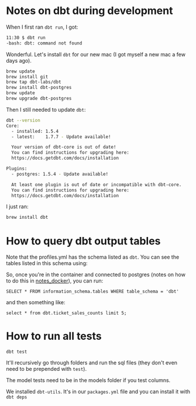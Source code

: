 # Notes on dbt during development

When I first ran `dbt run`, I got:

```bash
11:30 $ dbt run
-bash: dbt: command not found
```

Wonderful. Let's install `dbt` for our new mac (I got myself a new mac a few days ago).

```bash
brew update
brew install git
brew tap dbt-labs/dbt
brew install dbt-postgres
brew update
brew upgrade dbt-postgres
```

Then I still needed to update `dbt`:

```bash
dbt --version
Core:
  - installed: 1.5.4
  - latest:    1.7.7 - Update available!

  Your version of dbt-core is out of date!
  You can find instructions for upgrading here:
  https://docs.getdbt.com/docs/installation

Plugins:
  - postgres: 1.5.4 - Update available!

  At least one plugin is out of date or incompatible with dbt-core.
  You can find instructions for upgrading here:
  https://docs.getdbt.com/docs/installation
```

I just ran:

```bash
brew install dbt
```


# How to query dbt output tables

Note that the profiles.yml has the schema listed as `dbt`. You can see the tables listed in this schema using:

So, once you're in the container and connected to postgres (notes on how to do this in [notes_docker](./notes_dbt.md)), you can run:

```postgresql
SELECT * FROM information_schema.tables WHERE table_schema = 'dbt'
```

and then something like:
```postgresql
select * from dbt.ticket_sales_counts limit 5;
```

# How to run all tests

```
dbt test
```

It'll recursively go through folders and run the sql files (they don't even need to be prepended with `test`).

The model tests need to be in the models folder if you test columns.

We installed `dbt-utils`. It's in our `packages.yml` file and you can install it with `dbt deps`
